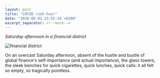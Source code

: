 ```yaml
---
layout: post
title: "COVID rush hour"
date: "2020-05-01 23:55:34 +0200"
excerpt_separator: <!--more-->
---
```


_Saturday afternoon in a financial district_

![financial district](/assets/images/financial-district-bw.jpg)

On an overcast Saturday afternoon, absent of the hustle and bustle of global finance's self-importance (and actual importance), the glass towers, the sleek benches for quick cigarettes, quick lunches, quick calls: it all felt so empty, so tragically pointless.
